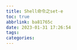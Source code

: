 ```yaml
---
title: Shell命令之set-e
toc: true
abbrlink: ba81765c
date: 2023-01-31 17:26:54
tags:
categories:
---
```


